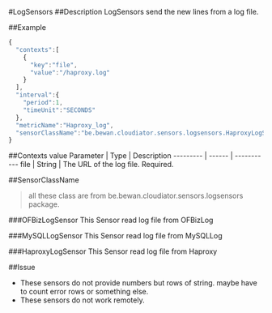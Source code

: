 #LogSensors
##Description
LogSensors send the new lines from a log file.

##Example
```javascript
{  
  "contexts":[  
    {  
      "key":"file",
      "value":"/haproxy.log"
    }
  ],
  "interval":{  
    "period":1,
    "timeUnit":"SECONDS"
  },
  "metricName":"Haproxy_log",
  "sensorClassName":"be.bewan.cloudiator.sensors.logsensors.HaproxyLogSensor"
}
```

##Contexts value
Parameter | Type   | Description
--------- | ------ | -----------
file 	  | String | The URL of the log file. Required.

##SensorClassName 
>all these class are from be.bewan.cloudiator.sensors.logsensors package.

###OFBizLogSensor
This Sensor read log file from OFBizLog

###MySQLLogSensor
This Sensor read log file from MySQLLog

###HaproxyLogSensor
This Sensor read log file from Haproxy

##Issue
- These sensors do not provide numbers but rows of string. maybe have to count error rows or something else. 
- These sensors do not work remotely. 